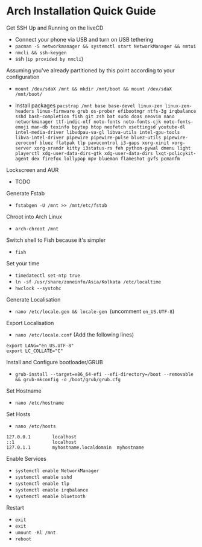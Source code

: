 # Arch Installation Quick Guide

Get SSH Up and Running on the liveCD
- Connect your phone via USB and turn on USB tethering
- `pacman -S networkmanager && systemctl start NetworkManager && nmtui`
- `nmcli && ssh-keygen`
- ssh (`ip provided by nmcli`)

Assuming you've already partitioned by this point according to your configuration
- `mount /dev/sdaX /mnt && mkdir /mnt/boot && mount /dev/sdaX /mnt/boot/`

- Install packages 
`
pacstrap /mnt base base-devel linux-zen linux-zen-headers linux-firmware grub os-prober efibootmgr ntfs-3g irqbalance sshd bash-completion fish git zsh bat sudo doas neovim nano networkmanager ttf-indic-otf noto-fonts noto-fonts-cjk noto-fonts-emoji man-db texinfo bpytop htop neofetch xsettingsd youtube-dl intel-media-driver libvdpau-va-gl libva-utils intel-gpu-tools libva-intel-driver pipewire pipewire-pulse bluez-utils pipewire-zeroconf bluez flatpak tlp pavucontrol i3-gaps xorg-xinit xorg-server xorg-xrandr kitty i3status-rs feh python-pywal dmenu light playerctl xdg-user-data-dirs-gtk xdg-user-data-dirs lxqt-policykit-agent dex firefox lollypop mpv blueman flameshot gvfs pcmanfm
`

Lockscreen and AUR
- TODO

Generate Fstab
- `fstabgen -U /mnt >> /mnt/etc/fstab`

Chroot into Arch Linux
- `arch-chroot /mnt`

Switch shell to Fish because it's simpler
- `fish`

Set your time
- `timedatectl set-ntp true`
- `ln -sf /usr/share/zoneinfo/Asia/Kolkata /etc/localtime`
- `hwclock --systohc`

Generate Localisation
- `nano /etc/locale.gen && locale-gen `(uncomment `en_US.UTF-8`)

Export Localisation
- `nano /etc/locale.conf` (Add the following lines)
```
export LANG="en_US.UTF-8"
export LC_COLLATE="C"
```

Install and Configure bootloader/GRUB
- `grub-install --target=x86_64-efi --efi-directory=/boot --removable && grub-mkconfig -o /boot/grub/grub.cfg`

Set Hostname
- `nano /etc/hostname`

Set Hosts
- `nano /etc/hosts` 
```
127.0.0.1        localhost
::1              localhost
127.0.1.1        myhostname.localdomain  myhostname
```
 
 Enable Services
- `systemctl enable NetworkManager`
- `systemctl enable sshd`
- `systemctl enable tlp`
- `systemctl enable irqbalance`
- `systemctl enable bluetooth`

 Restart
 - `exit`
 - `exit`
 - `umount -Rl /mnt`
 - `reboot`
